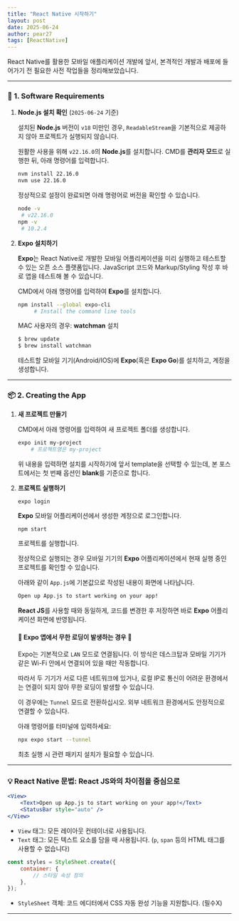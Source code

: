 ```yaml
---
title: "React Native 시작하기"
layout: post
date: 2025-06-24
author: pear27
tags: [ReactNative]
---
```


React Native를 활용한 모바일 애플리케이션 개발에 앞서,
본격적인 개발과 배포에 들어가기 전 필요한 사전 작업들을 정리해보았습니다.

---

### 🧰 1. Software Requirements

1. **Node.js 설치 확인** (`2025-06-24` 기준)
    
    설치된 **Node.js** 버전이 `v18` 미만인 경우, `ReadableStream`을 기본적으로 제공하지 않아 프로젝트가 실행되지 않습니다.

    원활한 사용을 위해 `v22.16.0`의 **Node.js**를 설치합니다. CMD를 **관리자 모드**로 실행한 뒤, 아래 명령어를 입력합니다.
    ```bash
    nvm install 22.16.0
    nvm use 22.16.0
    ```
    정상적으로 설정이 완료되면 아래 명령어로 버전을 확인할 수 있습니다.
    ```bash
    node -v
     # v22.16.0
    npm -v
     # 10.2.4
    ```

2. **Expo 설치하기**

    **Expo**는 React Native로 개발한 모바일 어플리케이션을 미리 실행하고 테스트할 수 있는 오픈 소스 플랫폼입니다. JavaScript 코드와 Markup/Styling 작성 후 바로 앱을 테스트해 볼 수 있습니다. 

    CMD에서 아래 명령어를 입력하여 **Expo**를 설치합니다. 
   ```bash
   npm install --global expo-cli         
        # Install the command line tools
    ```

    MAC 사용자의 경우: **watchman** 설치
    ```bash
    $ brew update
    $ brew install watchman
    ``` 

    테스트할 모바일 기기(Android/IOS)에 **Expo**(혹은 **Expo Go**)를 설치하고, 계정을 생성합니다. 

---

### 📦 2. Creating the App

1. **새 프로젝트 만들기**

    CMD에서 아래 명령어를 입력하여 새 프로젝트 폴더를 생성합니다. 

    ```bash 
    expo init my-project
        # 프로젝트명은 my-project
    ```
    위 내용을 입력하면 설치를 시작하기에 앞서 template을 선택할 수 있는데, 본 포스트에서는 첫 번째 옵션인 **blank**를 기준으로 합니다.

2. **프로젝트 실행하기**

    `expo login`

    **Expo** 모바일 어플리케이션에서 생성한 계정으로 로그인합니다. 

    `npm start` 
    
    프로젝트를 실행합니다.
    
    정상적으로 실행되는 경우 모바일 기기의 **Expo** 어플리케이션에서 현재 실행 중인 프로젝트를 확인할 수 있습니다. 

    아래와 같이 `App.js`에 기본값으로 작성된 내용이 화면에 나타납니다.

    ```bash
    Open up App.js to start working on your app!
    ```

    **React JS**를 사용할 때와 동일하게, 코드를 변경한 후 저장하면 바로 **Expo** 어플리케이션 화면에 반영됩니다.

    #### 🚧 Expo 앱에서 무한 로딩이 발생하는 경우 🚧
        
    Expo는 기본적으로 `LAN` 모드로 연결됩니다. 이 방식은 데스크탑과 모바일 기기가 같은 Wi-Fi 안에서 연결되어 있을 때만 작동합니다.

    따라서 두 기기가 서로 다른 네트워크에 있거나, 로컬 IP로 통신이 어려운 환경에서는 연결이 되지 않아 무한 로딩이 발생할 수 있습니다.

    이 경우에는 `Tunnel` 모드로 전환하십시오. 외부 네트워크 환경에서도 안정적으로 연결할 수 있습니다.
    
    아래 명령어를 터미널에 입력하세요:

    ```bash
    npx expo start --tunnel
    ```
    최초 실행 시 관련 패키지 설치가 필요할 수 있습니다.

---

### 💡 React Native 문법: React JS와의 차이점을 중심으로

```jsx
<View>
    <Text>Open up App.js to start working on your app!</Text>
    <StatusBar style="auto" />
</View>
```

* `View` 태그: 모든 레이아웃 컨테이너로 사용됩니다.
* `Text` 태그: 모든 텍스트 요소를 담을 때 사용됩니다. (`p`, `span` 등의 HTML 태그를 사용할 수 없습니다)

```js
const styles = StyleSheet.create({
    container: {
        // 스타일 속성 정의
    },
});
```
  
* `StyleSheet` 객체: 코드 에디터에서 CSS 자동 완성 기능을 지원합니다. (필수X)

---